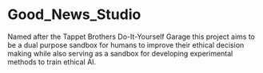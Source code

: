 # Good_News_Studio
Named after the Tappet Brothers Do-It-Yourself Garage this project aims to be a dual purpose sandbox for humans to improve their ethical decision making while also serving as a sandbox for developing experimental methods to train ethical AI.
